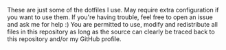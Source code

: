These are just some of the dotfiles I use. May require extra configuration if you want to use them. If you're having trouble, feel free to open an issue and ask me for help :)
You are permitted to use, modify and redistribute all files in this repository as long as the source can clearly be traced back to this repository and/or my GitHub profile.
